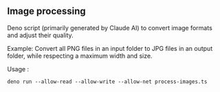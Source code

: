 ## Image processing

Deno script (primarily generated by Claude AI) to convert image formats and adjust their quality.

Example: Convert all PNG files in an input folder to JPG files in an output folder, while respecting a maximum width and size.

Usage : 

```
deno run --allow-read --allow-write --allow-net process-images.ts
```